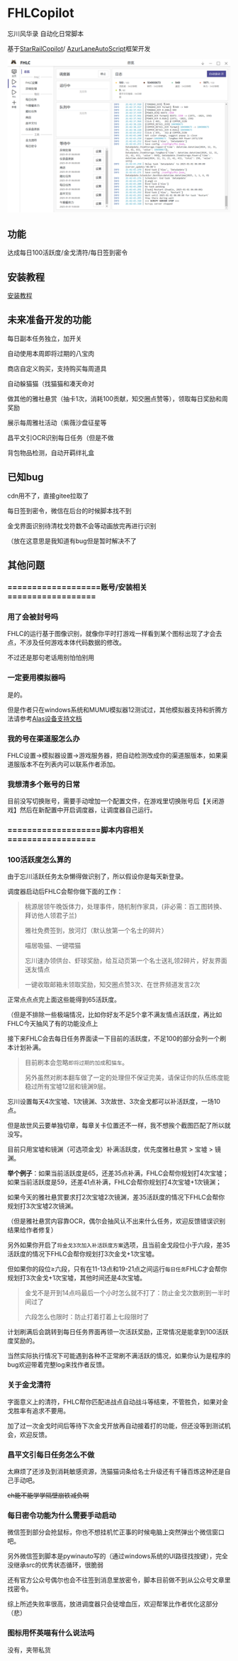 # FHLCopilot

忘川风华录 自动化日常脚本

基于[StarRailCopilot](https://github.com/LmeSzinc/StarRailCopilot/)/ [AzurLaneAutoScript](https://github.com/LmeSzinc/AzurLaneAutoScript)框架开发



![gui](doc/README.assets/gui_cn.png)


## 功能

达成每日100活跃度/金戈清符/每日签到密令

## 安装教程

[安装教程](https://github.com/hyyisasleep/FHLCopilot/wiki/Installation)


## 未来准备开发的功能

每日副本任务独立，加开关

自动使用本周即将过期的八宝肉

商店自定义购买，支持购买每周道具

自动躲猫猫（找猫猫和凑天命对

做其他的雅社悬赏（抽卡1次，消耗100贡献，知交圈点赞等），领取每日奖励和周奖励

展示每周雅社活动（紫薇沙盘征星等

昌平文引OCR识别每日任务（但是不做

背包物品检测，自动开羁绊礼盒



## 已知bug

cdn用不了，直接gitee拉取了

每日签到密令，微信在后台的时候脚本找不到

金戈界面识别待清枕戈符数不会等动画放完再进行识别

（放在这意思是我知道有bug但是暂时解决不了


## 其他问题

### ===================账号/安装相关==================


### 用了会被封号吗
FHLC的运行基于图像识别，就像你平时打游戏一样看到某个图标出现了才会去点，不涉及任何游戏本体代码数据的修改。

不过还是那句老话用别怕怕别用

### 一定要用模拟器吗
是的。

但是作者只在windows系统和MUMU模拟器12测试过，其他模拟器支持和折腾方法请参考[Alas设备支持文档](https://github.com/LmeSzinc/AzurLaneAutoScript/wiki/Emulator_cn)

### 我的号在渠道服怎么办

FHLC设置→模拟器设置→游戏服务器，把自动检测改成你的渠道服版本，如果渠道服版本不在列表内可以联系作者添加。

### 我想清多个账号的日常
目前没写切换账号，需要手动增加一个配置文件，在游戏里切换账号后【关闭游戏】然后在新配置中开启调度器，让调度器自己运行。


### ===================脚本内容相关==================

### 100活跃度怎么算的

由于忘川活跃任务太杂懒得做识别了，所以假设你是每天新登录。

调度器启动后FHLC会帮你做下面的工作：

> 桃源居领午晚饭体力，处理事件，随机制作家具，(非必需：百工图转换、拜访他人领君子兰)
>
> 雅社免费签到，放河灯（默认放第一个名士的碎片）
> 
> 喵居吸猫、一键喂猫
> 
> 忘川速办领供台、虾球奖励，给互动页第一个名士送礼领2碎片，好友界面送友情点
> 
> 一键收取邮箱未领取奖励，知交圈点赞3次、在世界频道发言2次
>

正常点点点完上面这些能得到65活跃度。

（但是不排除一些极端情况，比如你好友不足5个拿不满友情点活跃度，再比如FHLC今天抽风了有的功能没点上

接下来FHLC会去每日任务界面读一下目前的活跃度，不足100的部分会列一个刷本计划补满。

>目前刷本会忽略`即将过期的加成`和`猫车`。
> 
>另外虽然对刷本翻车做了一定的处理但不保证完美，请保证你的队伍练度能稳过所有宝墟12层和镜渊9层。


忘川设置每天4次宝墟、1次镜渊、3次故世、3次金戈都可以补活跃度，一场10点。

但是故世风云要单独切章，每章关卡位置还不一样，我不想挨个截图匹配了所以就没写。

目前只用宝墟和镜渊（可选项金戈）补满活跃度，优先度雅社悬赏 > 宝墟 > 镜渊。

**举个例子**：如果当前活跃度是65，还差35点补满，FHLC会帮你规划打4次宝墟；如果当前活跃度是59，还差41点补满，FHLC会帮你规划打4次宝墟+1次镜渊；

如果今天的雅社悬赏要求打2次宝墟2次镜渊，差35活跃度的情况下FHLC会帮你规划打3次宝墟2次镜渊。

（但是雅社悬赏内容靠OCR，偶尔会抽风认不出来什么任务，欢迎反馈错误识别结果给作者修复）

另外如果你开启了`将金戈3次加入补活跃度方案`选项，且当前金戈段位小于六段，差35活跃度的情况下FHLC会帮你规划打3次金戈+1次宝墟。

但如果你的段位≥六段，只有在11-13点和19-21点之间运行`每日任务`FHLC才会帮你规划打3次金戈+1次宝墟，其他时间还是4次宝墟。

>金戈不是开到14点吗最后一个小时怎么就不打了：防止金戈次数刷到一半时间过了
>
> 六段怎么也限时：防止打着打着上七段限时了



计划刷满后会跳转到每日任务界面再领一次活跃奖励，正常情况是能拿到100活跃度奖励的。

当然实际执行情况下可能遇到各种不正常刷不满活跃的情况，如果你认为是程序的bug欢迎带着完整log来找作者反馈。

### 关于金戈清符

字面意义上的清符，FHLC帮你匹配进战点自动战斗等结束，不管胜负，如果对金戈胜率有追求不要用。

加了过一次金戈时间后等待下次金戈开放再自动接着打的功能，但还没等到测试机会，欢迎反馈。

### 昌平文引每日任务怎么不做

太麻烦了还涉及到消耗敏感资源，洗猫猫词条给名士升级还有千锤百炼这种还是自己手动吧。

~~ch能不能学学隔壁崩铁减负啊~~


### 每日密令功能为什么需要手动启动
微信签到部分会抢鼠标，你也不想挂机忙正事的时候电脑上突然弹出个微信窗口吧。

另外微信签到脚本是pywinauto写的（通过windows系统的UI路径找按键），完全没继承src的优秀状态循环，很脆弱

还有官方公众号偶尔也会不往签到消息里放密令，脚本目前做不到从公众号文章里找密令。

综上所述失败率很高，放进调度器只会徒增血压，欢迎帮笨比作者优化这部分（悲）

### 图标用怀英喵有什么说法吗

没有，夹带私货






